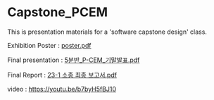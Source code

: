 # Capstone_PCEM
This is presentation materials for a 'software capstone design' class.

Exhibition Poster : [poster.pdf](https://github.com/kimym56/Capstone_PCEM/files/11932017/-._.pdf)

Final presentation : [5분반_P-CEM_기말발표.pdf](https://github.com/kimym56/Capstone_PCEM/files/11932016/5._P-CEM_.pdf)

Final Report : [23-1 소종 최종 보고서.pdf](https://github.com/kimym56/Capstone_PCEM/files/11932093/23-1.pdf)

video : https://youtu.be/b7byH5fBJ10 
